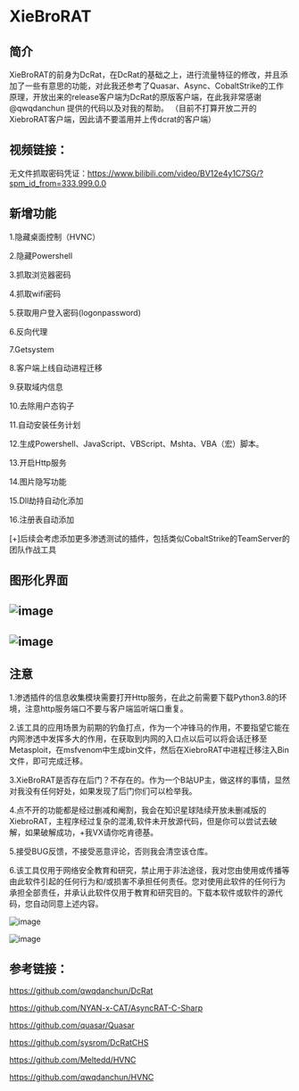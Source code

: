 # XieBroRAT



## 简介

XieBroRAT的前身为DcRat，在DcRat的基础之上，进行流量特征的修改，并且添加了一些有意思的功能，对此我还参考了Quasar、Async、CobaltStrike的工作原理，开放出来的release客户端为DcRat的原版客户端，在此我非常感谢@qwqdanchun 提供的代码以及对我的帮助。 （目前不打算开放二开的XiebroRAT客户端，因此请不要滥用并上传dcrat的客户端）

## 视频链接：

无文件抓取密码凭证：https://www.bilibili.com/video/BV12e4y1C7SG/?spm_id_from=333.999.0.0

## 新增功能

1.隐藏桌面控制（HVNC）

2.隐藏Powershell

3.抓取浏览器密码

4.抓取wifi密码

5.获取用户登入密码(logonpassword)

6.反向代理

7.Getsystem

8.客户端上线自动进程迁移

9.获取域内信息

10.去除用户态钩子

11.自动安装任务计划

12.生成Powershell、JavaScript、VBScript、Mshta、VBA（宏）脚本。

13.开启Http服务

14.图片隐写功能

15.Dll劫持自动化添加

16.注册表自动添加





[+]后续会考虑添加更多渗透测试的插件，包括类似CobaltStrike的TeamServer的团队作战工具

##  图形化界面 

##  ![image](https://user-images.githubusercontent.com/89376703/192097075-070bddf4-b489-4844-8a27-026aece493c3.png)                       

## ![image](https://user-images.githubusercontent.com/89376703/192097086-acb1861c-8728-4a27-852e-def19b17c4f4.png)




## 注意

1.渗透插件的信息收集模块需要打开Http服务，在此之前需要下载Python3.8的环境，注意http服务端口不要与客户端监听端口重复。

2.该工具的应用场景为前期的钓鱼打点，作为一个冲锋马的作用，不要指望它能在内网渗透中发挥多大的作用，在获取到内网的入口点以后可以将会话迁移至Metasploit，在msfvenom中生成bin文件，然后在XiebroRAT中进程迁移注入Bin文件，即可完成迁移。

3.XieBroRAT是否存在后门？不存在的。作为一个B站UP主，做这样的事情，显然对我没有任何好处，如果发现了后门你们可以检举我。

4.点不开的功能都是经过删减和阉割，我会在知识星球陆续开放未删减版的XiebroRAT，主程序经过复杂的混淆,软件未开放源代码，但是你可以尝试去破解，如果破解成功，+我VX请你吃肯德基。

5.接受BUG反馈，不接受恶意评论，否则我会清空该仓库。

6.该工具仅用于网络安全教育和研究，禁止用于非法途径，我对您由使用或传播等由此软件引起的任何行为和/或损害不承担任何责任。您对使用此软件的任何行为承担全部责任，并承认此软件仅用于教育和研究目的。下载本软件或软件的源代码，您自动同意上述内容。



![image](https://user-images.githubusercontent.com/89376703/192097112-2e559dd3-1f93-4896-973f-aa6908266be7.png)



![image](https://user-images.githubusercontent.com/89376703/192097104-a610eae8-30df-49b2-8ccc-f9d2e0af4c65.png)







## 参考链接：

https://github.com/qwqdanchun/DcRat

https://github.com/NYAN-x-CAT/AsyncRAT-C-Sharp

https://github.com/quasar/Quasar

https://github.com/sysrom/DcRatCHS

https://github.com/Meltedd/HVNC

https://github.com/qwqdanchun/HVNC
